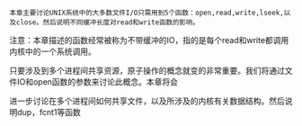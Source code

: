 	本章主要讨论UNIX系统中的大多数文件I/O只需用到5个函数：open,read,write,lseek,以及close。然后说明不同缓冲长度对read和write函数的影响。

​     注意：本章描述的函数经常被称为不带缓冲的IO，指的是每个read和write都调用内核中的一个系统调用。

​	只要涉及到多个进程间共享资源，原子操作的概念就变的非常重要。我们将通过文件IO和open函数的参数来讨论此概念。本章将会

进一步讨论在多个进程间如何共享文件，以及所涉及的内核有关数据结构。然后说明dup，fcnt1等函数